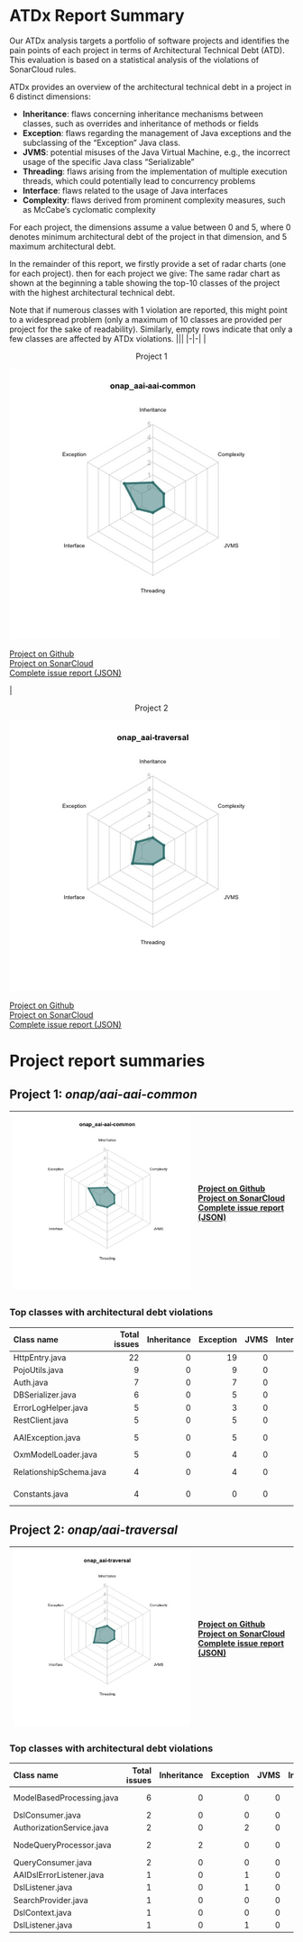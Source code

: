 # ATDx Report Summary
Our  ATDx analysis targets a portfolio of software projects and identifies the pain points of each project in terms of Architectural Technical Debt (ATD). This evaluation is based on a statistical analysis of the violations of SonarCloud rules.

ATDx provides an overview of the architectural technical debt in a project  in 6 distinct dimensions:
* **Inheritance**: flaws concerning inheritance mechanisms between classes, such as overrides and inheritance of methods or fields
* **Exception**: flaws regarding the management of Java exceptions and the subclassing of the “Exception” Java class.
* **JVMS**: potential misuses of the Java Virtual Machine, e.g., the incorrect usage of the specific Java class “Serializable”
* **Threading**: flaws arising from the implementation of multiple execution threads, which could potentially lead to concurrency problems
* **Interface**: flaws related to the usage of Java interfaces
* **Complexity**: flaws derived from prominent complexity measures, such as McCabe’s cyclomatic complexity

For each project, the dimensions assume a value between 0 and 5, where 0 denotes minimum architectural debt of the project in that dimension, and 5 maximum architectural debt.

In the remainder of this report, we firstly provide a set of radar charts (one for each project). then for each project we give:
The same radar chart as shown at the beginning
 a table showing the top-10 classes of the project with the highest architectural technical debt.

Note that if numerous classes with 1 violation are reported, this might point to a widespread problem (only a maximum of 10 classes are provided per project for the sake of readability). Similarly, empty rows indicate that only a few classes are affected by ATDx violations.
|||
|-|-|
|<p align="center">Project 1</p><img src="https://github.com/robertoverdecchia/ATDx_report_sandbox/blob/master/plots/onap_aai-aai-common.jpg"/> <p style="text-align:left">[Project on Github](https://github.com/onap/aai-aai-common) <br> [Project on SonarCloud ](https://sonarcloud.io/dashboard?id=onap_aai-aai-common) <br> [Complete issue report (JSON)](https://github.com/robertoverdecchia/ATDx_report_sandbox/blob/master/jsons/onap_aai-aai-common.json)</p>|<p align="center">Project 2</p><img src="https://github.com/robertoverdecchia/ATDx_report_sandbox/blob/master/plots/onap_aai-traversal.jpg"/> <p style="text-align:left">[Project on Github](https://github.com/onap/aai-traversal) <br> [Project on SonarCloud ](https://sonarcloud.io/dashboard?id=onap_aai-traversal) <br> [Complete issue report (JSON)](https://github.com/robertoverdecchia/ATDx_report_sandbox/blob/master/jsons/onap_aai-traversal.json)</p>
# Project report summaries
## Project 1: _onap/aai-aai-common_
|<img src="https://github.com/robertoverdecchia/ATDx_report_sandbox/blob/master/plots/onap_aai-aai-common.jpg"/>|<p style="text-align:left">[Project on Github](https://github.com/onap/aai-aai-common) <br> [Project on SonarCloud ](https://sonarcloud.io/dashboard?id=onap_aai-aai-common) <br> [Complete issue report (JSON)](https://github.com/robertoverdecchia/ATDx_report_sandbox/blob/master/jsons/onap_aai-aai-common.json)</p>
|-|-|
### Top classes with architectural debt violations
| Class name              |   Total issues |   Inheritance |   Exception |   JVMS |   Interface |   Threading |   Complexity | Fully qualified class name                                                             |
|:------------------------|---------------:|--------------:|------------:|-------:|------------:|------------:|-------------:|:---------------------------------------------------------------------------------------|
| HttpEntry.java          |             22 |             0 |          19 |      0 |           3 |           0 |            0 | aai-core/src/main/java/org/onap/aai/rest/db/HttpEntry.java                             |
| PojoUtils.java          |              9 |             0 |           9 |      0 |           0 |           0 |            0 | aai-core/src/main/java/org/onap/aai/util/PojoUtils.java                                |
| Auth.java               |              7 |             0 |           7 |      0 |           0 |           0 |            0 | aai-auth/src/main/java/org/onap/aaiauth/auth/Auth.java                                 |
| DBSerializer.java       |              6 |             0 |           5 |      0 |           1 |           0 |            0 | aai-core/src/main/java/org/onap/aai/serialization/db/DBSerializer.java                 |
| ErrorLogHelper.java     |              5 |             0 |           3 |      0 |           2 |           0 |            0 | aai-els-onap-logging/src/main/java/org/onap/aai/logging/ErrorLogHelper.java            |
| RestClient.java         |              5 |             0 |           5 |      0 |           0 |           0 |            0 | aai-rest/src/main/java/org/onap/aai/restclient/RestClient.java                         |
| AAIException.java       |              5 |             0 |           5 |      0 |           0 |           0 |            0 | aai-els-onap-logging/src/main/java/org/onap/aai/exceptions/AAIException.java           |
| OxmModelLoader.java     |              5 |             0 |           4 |      0 |           1 |           0 |            0 | aai-utils/src/main/java/org/onap/aaiutils/oxm/OxmModelLoader.java                      |
| RelationshipSchema.java |              4 |             0 |           4 |      0 |           0 |           0 |            0 | aai-schema-abstraction/src/main/java/org/onap/aai/schemaif/oxm/RelationshipSchema.java |
| Constants.java          |              4 |             0 |           0 |      0 |           4 |           0 |            0 | aai-els-onap-logging/src/main/java/org/onap/logging/filter/base/Constants.java         |

## Project 2: _onap/aai-traversal_
|<img src="https://github.com/robertoverdecchia/ATDx_report_sandbox/blob/master/plots/onap_aai-traversal.jpg"/>|<p style="text-align:left">[Project on Github](https://github.com/onap/aai-traversal) <br> [Project on SonarCloud ](https://sonarcloud.io/dashboard?id=onap_aai-traversal) <br> [Complete issue report (JSON)](https://github.com/robertoverdecchia/ATDx_report_sandbox/blob/master/jsons/onap_aai-traversal.json)</p>
|-|-|
### Top classes with architectural debt violations
| Class name                |   Total issues |   Inheritance |   Exception |   JVMS |   Interface |   Threading |   Complexity | Fully qualified class name                                                    |
|:--------------------------|---------------:|--------------:|------------:|-------:|------------:|------------:|-------------:|:------------------------------------------------------------------------------|
| ModelBasedProcessing.java |              6 |             0 |           0 |      0 |           6 |           0 |            0 | aai-traversal/src/main/java/org/onap/aai/dbgraphgen/ModelBasedProcessing.java |
| DslConsumer.java          |              2 |             0 |           0 |      0 |           2 |           0 |            0 | aai-traversal/src/main/java/org/onap/aai/rest/DslConsumer.java                |
| AuthorizationService.java |              2 |             0 |           2 |      0 |           0 |           0 |            0 | aai-traversal/src/main/java/org/onap/aai/service/AuthorizationService.java    |
| NodeQueryProcessor.java   |              2 |             2 |           0 |      0 |           0 |           0 |            0 | aai-traversal/src/main/java/org/onap/aai/rest/search/NodeQueryProcessor.java  |
| QueryConsumer.java        |              2 |             0 |           0 |      0 |           2 |           0 |            0 | aai-traversal/src/main/java/org/onap/aai/rest/QueryConsumer.java              |
| AAIDslErrorListener.java  |              1 |             0 |           1 |      0 |           0 |           0 |            0 | aai-traversal/src/main/java/org/onap/aai/rest/dsl/AAIDslErrorListener.java    |
| DslListener.java          |              1 |             0 |           1 |      0 |           0 |           0 |            0 | aai-traversal/src/main/java/org/onap/aai/rest/dsl/v2/DslListener.java         |
| SearchProvider.java       |              1 |             0 |           0 |      0 |           1 |           0 |            0 | aai-traversal/src/main/java/org/onap/aai/rest/search/SearchProvider.java      |
| DslContext.java           |              1 |             0 |           0 |      0 |           1 |           0 |            0 | aai-traversal/src/main/java/org/onap/aai/rest/dsl/DslContext.java             |
| DslListener.java          |              1 |             0 |           1 |      0 |           0 |           0 |            0 | aai-traversal/src/main/java/org/onap/aai/rest/dsl/v1/DslListener.java         |

